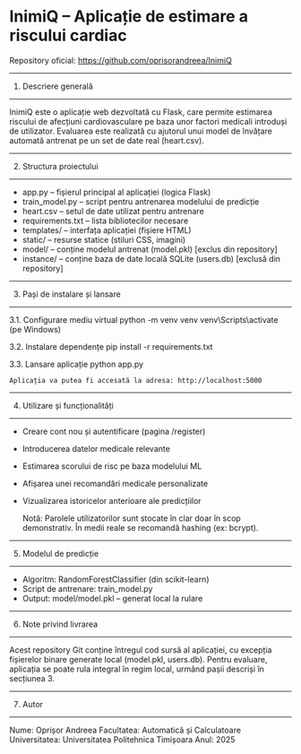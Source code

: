 InimiQ – Aplicație de estimare a riscului cardiac
=================================================


Repository oficial: https://github.com/oprisorandreea/InimiQ

---

1. Descriere generală
---------------------
InimiQ este o aplicație web dezvoltată cu Flask, care permite estimarea riscului de afecțiuni cardiovasculare pe baza unor factori medicali introduși de utilizator. Evaluarea este realizată cu ajutorul unui model de învățare automată antrenat pe un set de date real (heart.csv).

---

2. Structura proiectului
------------------------
- app.py – fișierul principal al aplicației (logica Flask)
- train_model.py – script pentru antrenarea modelului de predicție
- heart.csv – setul de date utilizat pentru antrenare
- requirements.txt – lista bibliotecilor necesare
- templates/ – interfața aplicației (fișiere HTML)
- static/ – resurse statice (stiluri CSS, imagini)
- model/ – conține modelul antrenat (model.pkl) [exclus din repository]
- instance/ – conține baza de date locală SQLite (users.db) [exclusă din repository]

---

3. Pași de instalare și lansare
-------------------------------
3.1. Configurare mediu virtual
    python -m venv venv
    venv\Scripts\activate  (pe Windows)

3.2. Instalare dependențe
    pip install -r requirements.txt

3.3. Lansare aplicație
    python app.py

    Aplicația va putea fi accesată la adresa: http://localhost:5000

---

4. Utilizare și funcționalități
-------------------------------
- Creare cont nou și autentificare (pagina /register)
- Introducerea datelor medicale relevante
- Estimarea scorului de risc pe baza modelului ML
- Afișarea unei recomandări medicale personalizate
- Vizualizarea istoricelor anterioare ale predicțiilor

    Notă: Parolele utilizatorilor sunt stocate în clar doar în scop demonstrativ. În medii reale se recomandă hashing (ex: bcrypt).

---

5. Modelul de predicție
-----------------------
- Algoritm: RandomForestClassifier (din scikit-learn)
- Script de antrenare: train_model.py
- Output: model/model.pkl – generat local la rulare

---

6. Note privind livrarea
------------------------
Acest repository Git conține întregul cod sursă al aplicației, cu excepția fișierelor binare generate local (model.pkl, users.db). Pentru evaluare, aplicația se poate rula integral în regim local, urmând pașii descriși în secțiunea 3.


---

7. Autor
--------
Nume: Oprișor Andreea
Facultatea: Automatică și Calculatoare
Universitatea: Universitatea Politehnica Timișoara
Anul: 2025
